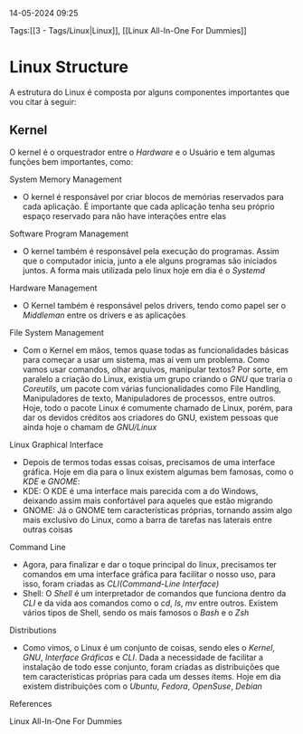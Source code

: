 14-05-2024 09:25

Tags:[[3 - Tags/Linux|Linux]], [[Linux All-In-One For Dummies]]

# Linux Structure

A estrutura do Linux é composta por alguns componentes importantes que vou citar à seguir:

## Kernel

O kernel é o orquestrador entre o *Hardware* e o Usuário e tem algumas funções bem importantes, como:

System Memory Management
+ O kernel é responsável por criar blocos de memórias reservados para cada aplicação. É importante que cada aplicação tenha seu próprio espaço reservado para não have interações entre elas

Software Program Management
+ O kernel também é responsável pela execução do programas. Assim que o computador inicia, junto a ele alguns programas são iniciados juntos. A forma mais utilizada pelo linux hoje em dia é o *Systemd*

Hardware Management
+ O Kernel também é responsável pelos drivers, tendo como papel ser o *Middleman* entre os drivers e as aplicações

File System Management
+ Com o Kernel em mãos, temos quase todas as funcionalidades básicas para começar a usar um sistema, mas aí vem um problema. Como vamos usar comandos, olhar arquivos, manipular textos? Por sorte, em paralelo a criação do Linux, existia um grupo criando o *GNU* que traria o *Coreutils*, um pacote com várias funcionalidades como File Handling, Manipuladores de texto, Manipuladores de processos, entre outros. Hoje, todo o pacote Linux é comumente chamado de Linux, porém, para dar os devidos créditos aos criadores do GNU, existem pessoas que ainda hoje o chamam de *GNU/Linux*

Linux Graphical Interface
+ Depois de termos todas essas coisas, precisamos de uma interface gráfica. Hoje em dia para o linux existem algumas bem famosas, como o *KDE* e *GNOME*:
+ KDE: O KDE é uma interface mais parecida com a do Windows, deixando assim mais confortável para aqueles que estão migrando
+ GNOME: Já o GNOME tem características próprias, tornando assim algo mais exclusivo do Linux, como a barra de tarefas nas laterais entre outras coisas

Command Line
+ Agora, para finalizar e dar o toque principal do linux, precisamos ter comandos em uma interface gráfica para facilitar o nosso uso, para isso, foram criadas as *CLI(Command-Line Interface)*
+ Shell: O *Shell* é um interpretador de comandos que funciona dentro da *CLI* e da vida aos comandos como o *cd*, *ls*, *mv* entre outros. Existem vários tipos de Shell, sendo os mais famosos o *Bash* e o *Zsh*

Distributions
+ Como vimos, o Linux é um conjunto de coisas, sendo eles o *Kernel*, *GNU*, *Interface Gráficas* e *CLI*. Dada a necessidade de facilitar a instalação de todo esse conjunto, foram criadas as distribuições que tem características próprias para cada um desses items. Hoje em dia existem distribuições com o *Ubuntu*, *Fedora*, *OpenSuse*, *Debian*


 References

Linux All-In-One For Dummies